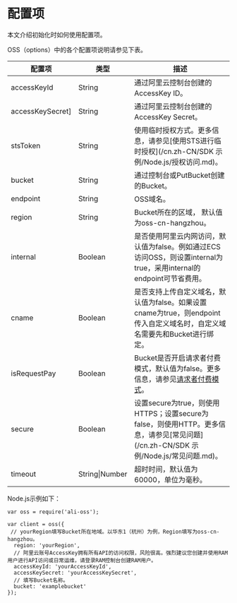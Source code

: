 # 配置项

本文介绍初始化时如何使用配置项。

OSS（options）中的各个配置项说明请参见下表。

|配置项|类型|描述|
|---|--|--|
|accessKeyId|String|通过阿里云控制台创建的AccessKey ID。|
|accessKeySecret\]|String|通过阿里云控制台创建的AccessKey Secret。|
|stsToken|String|使用临时授权方式。更多信息，请参见[使用STS进行临时授权](/cn.zh-CN/SDK 示例/Node.js/授权访问.md)。|
|bucket|String|通过控制台或PutBucket创建的Bucket。|
|endpoint|String|OSS域名。|
|region|String|Bucket所在的区域， 默认值为oss-cn-hangzhou。|
|internal|Boolean|是否使用阿里云内网访问，默认值为false。例如通过ECS访问OSS，则设置internal为true，采用internal的endpoint可节省费用。|
|cname|Boolean|是否支持上传自定义域名，默认值为false。如果设置cname为true，则endpoint传入自定义域名时，自定义域名需要先和Bucket进行绑定。|
|isRequestPay|Boolean|Bucket是否开启请求者付费模式，默认值为false。更多信息，请参见[请求者付费模式](/cn.zh-CN/开发指南/存储空间（Bucket）/请求者付费模式.md)。|
|secure|Boolean|设置secure为true，则使用HTTPS；设置secure为false，则使用HTTP。更多信息，请参见[常见问题](/cn.zh-CN/SDK 示例/Node.js/常见问题.md)。|
|timeout|String\|Number|超时时间，默认值为60000，单位为毫秒。|

Node.js示例如下：

```
var oss = require('ali-oss');

var client = oss({
 // yourRegion填写Bucket所在地域。以华东1（杭州）为例，Region填写为oss-cn-hangzhou。
  region: 'yourRegion',
  // 阿里云账号AccessKey拥有所有API的访问权限，风险很高。强烈建议您创建并使用RAM用户进行API访问或日常运维，请登录RAM控制台创建RAM用户。
  accessKeyId: 'yourAccessKeyId',
  accessKeySecret: 'yourAccessKeySecret',
  // 填写Bucket名称。
  bucket: 'examplebucket'
});      
```

